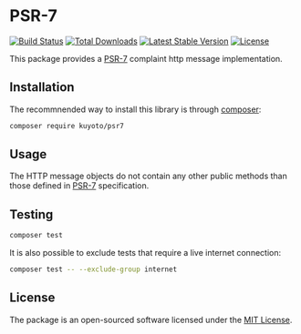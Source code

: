 # PSR-7

[![Build Status](https://travis-ci.com/kuyoto/psr7.svg?b=master)](https://travis-ci.com/kuyoto/psr7)
[![Total Downloads](https://poser.pugx.org/kuyoto/psr7/downloads?format=flat)](https://packagist.org/packages/kuyoto/psr7)
[![Latest Stable Version](https://poser.pugx.org/kuyoto/psr7/v/stable?format=flat)](https://packagist.org/packages/kuyoto/psr7)
[![License](https://poser.pugx.org/kuyoto/psr7/license?format=flat)](https://packagist.org/packages/kuyoto/psr7)

This package provides a [PSR-7](http://www.php-fig.org/psr/psr-7/) complaint http message implementation.

## Installation

The recommnended way to install this library is through [composer](https://getcomposer.org):

```bash
composer require kuyoto/psr7
```

## Usage

The HTTP message objects do not contain any other public methods than those defined in
[PSR-7](https://www.php-fig.org/psr/psr-7/) specification.

## Testing

``` bash
composer test
```

It is also possible to exclude tests that require a live internet connection:

``` bash
composer test -- --exclude-group internet
```

## License

The package is an open-sourced software licensed under the [MIT License](LICENSE.md).

